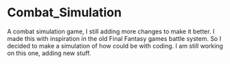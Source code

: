 # Combat_Simulation
A combat simulation game, I still adding more changes to make it better.
I made this with inspiration in the old Final Fantasy games battle system. So I decided to make a simulation of how could be with coding. I am still working on this one, adding new stuff.
